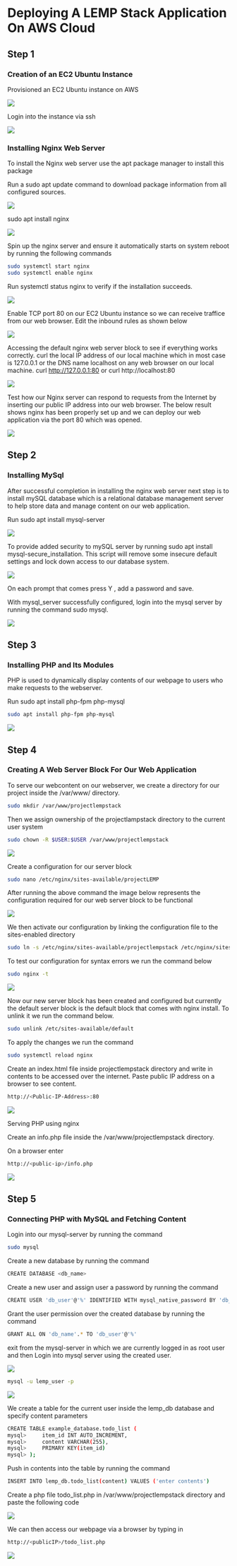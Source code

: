 # Deploying A LEMP Stack Application On AWS Cloud

## Step 1
### Creation of an EC2 Ubuntu Instance

Provisioned an EC2 Ubuntu instance on AWS

![](/02.Images/ubuntu-instance.png)

Login into the instance via ssh

![](/02.Images/ssh-instance.png)

### Installing Nginx Web Server

To install the Nginx web server use the apt package manager to install this package 

Run a sudo apt update command to download package information from all configured sources.

![](/02.Images/apt-update.png)

sudo apt install nginx

![](/02.Images/install-nginx.png)

Spin up the nginx server and ensure it automatically starts on system reboot by running the following commands

```bash
sudo systemctl start nginx
sudo systemctl enable nginx
```

Run systemctl status nginx to verify if the installation succeeds.

![](/02.Images/status-nginx.png)

Enable TCP port 80 on our EC2 Ubuntu instance so we can receive traffice from our web browser. Edit the inbound rules as shown below

![](/02.Images/inbound-rules.png)

Accessing the default nginx web server block to see if everything works correctly. curl the local IP address of our local machine which in most case is 127.0.0.1 or the DNS name localhost on any web browser on our local machine.
curl http://127.0.0.1:80 or curl http://localhost:80

![](/02.Images/curl-localhost.png)

Test how our Nginx server can respond to requests from the Internet by inserting our public IP address into our web browser. The below result shows nginx has been properly set up and we can deploy our web application via the port 80 which was opened.

![](/02.Images/nginxwebpage.png)

## Step 2
### Installing MySql

After successful completion in installing the nginx web server next step is to install mySQL database which is a relational database management server to help store data and manage content on our web application.

Run sudo apt install mysql-server

![](/02.Images/install-mysql.png)

To provide added security to mySQL server by running sudo apt install mysql-secure_installation. This script will remove some insecure default settings and lock down access to our database system.

![](/02.Images/mysql-secure.png)

On each prompt that comes press Y , add a password and save.

With mysql_server successfully configured, login into the mysql server by running the command sudo mysql.

![](/02.Images/sudo-mysql.png)


## Step 3
### Installing PHP and Its Modules

PHP is used to dynamically display contents of our webpage to users who make requests to the webserver.

Run sudo apt install php-fpm php-mysql

```bash
sudo apt install php-fpm php-mysql
```

![](/02.Images/install-php-sql.png)

## Step 4
### Creating A Web Server Block For Our Web Application

To serve our webcontent on our webserver, we create a directory for our project inside the /var/www/ directory.

```bash
sudo mkdir /var/www/projectlempstack 
``` 
Then we assign ownership of the projectlampstack directory to the current user system

```bash
sudo chown -R $USER:$USER /var/www/projectlempstack
``` 

![](/02.Images/var-mkdir.png)

Create a configuration for our server block

```bash
sudo nano /etc/nginx/sites-available/projectLEMP
``` 

After running the above command the image below represents the configuration required for our web server block to be functional

![](/02.Images/nginx-projectlemp.png)

We then activate our configuration by linking the configuration file to the sites-enabled directory

```bash
sudo ln -s /etc/nginx/sites-available/projectlempstack /etc/nginx/sites-enabled
``` 

To test our configuration for syntax errors we run the command below

```bash
sudo nginx -t
``` 

![](/02.Images/nginx-t.png)

Now our new server block has been created and configured but currently the default server block is the default block that comes with nginx install. To unlink it we run the command below.

```bash
sudo unlink /etc/sites-available/default
``` 

To apply the changes we run the command  

```bash
sudo systemctl reload nginx
``` 

Create an index.html file inside projectlempstack directory and write in contents to be accessed over the internet. Paste public IP address on a browser to see content.

```bash
http://<Public-IP-Address>:80
``` 

![](/02.Images/lemp-ip.png)

Serving PHP using nginx

Create an info.php file inside the /var/www/projectlempstack directory.

On a browser enter 

```bash 
http://<public-ip>/info.php 
```

![](/02.Images/php-version.png)

## Step 5
### Connecting PHP with MySQL and Fetching Content

Login into our mysql-server by running the command

```bash
sudo mysql
```

Create a new database by running the command 

```bash
CREATE DATABASE <db_name>
```

Create a new user and assign user a password by running the command 

```bash 
CREATE USER 'db_user'@'%' IDENTIFIED WITH mysql_native_password BY 'db_password' 
````

Grant the user permission over the created database by running the command 

```bash
GRANT ALL ON 'db_name'.* TO 'db_user'@'%'
```

exit from the mysql-server in which we are currently logged in as root user and then Login into mysql server using the created user.

![](/02.Images/create-db.png)

```bash
mysql -u lemp_user -p
```

![](/02.Images/mysql-lemp.png)

We create a table for the current user inside the lemp_db database and specify content parameters

```bash
CREATE TABLE example_database.todo_list (
mysql>     item_id INT AUTO_INCREMENT,
mysql>     content VARCHAR(255),
mysql>     PRIMARY KEY(item_id)
mysql> );
```
Push in contents into the table by running the command

```bash
INSERT INTO lemp_db.todo_list(content) VALUES ('enter contents')
```

Create a php file todo_list.php in /var/www/projectlempstack directory and paste the following code

![](/02.Images/phpp.png)

We can then access our webpage via a browser by typing in

```bash 
http://<publicIP>/todo_list.php
```

![](/02.Images/todolist.png)  






